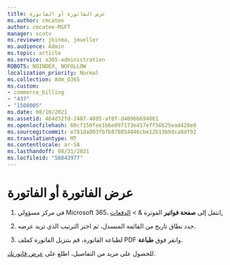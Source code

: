 ```yaml
---
title: عرض الفاتورة أو الفاتورة
ms.author: cmcatee
author: cmcatee-MSFT
manager: scotv
ms.reviewer: jkinma, jmueller
ms.audience: Admin
ms.topic: article
ms.service: o365-administration
ROBOTS: NOINDEX, NOFOLLOW
localization_priority: Normal
ms.collection: Adm_O365
ms.custom:
- commerce_billing
- "437"
- "1500005"
ms.date: 08/10/2021
ms.assetid: 464d32fd-2487-4885-af0f-d4096b694861
ms.openlocfilehash: 60cf150fee1b6e097173e417eff56625ead420e8
ms.sourcegitcommit: e781da003fb7b878854846cbe12b13b9dca8df92
ms.translationtype: MT
ms.contentlocale: ar-SA
ms.lasthandoff: 08/31/2021
ms.locfileid: "58843977"
---
```

# <a name="view-my-bill-or-invoice"></a>عرض الفاتورة أو الفاتورة

1. في مركز مسؤولي Microsoft 365، انتقل إلى **صفحة فواتير** الفوترة & \> [الدفعات.](https://go.microsoft.com/fwlink/p/?linkid=848039)

2. حدد نطاق تاريخ من القائمة المنسدل، ثم اختر الترتيب الذي تريد عرضه.

3. لطباعة الفاتورة، قم بتنزيل الفاتورة كملف PDF وانقر فوق **طباعة**.

للحصول على مزيد من التفاصيل، اطلع على [عرض فاتورتك](https://docs.microsoft.com/microsoft-365/commerce/billing-and-payments/view-your-bill-or-invoice).
